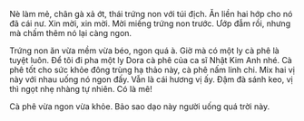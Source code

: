 Nè làm mẻ, chân gà xả ớt, thái trứng non với túi địch. Ăn liền hai hớp cho nó đã cái nư.
Xin mời, xin mời. Mời miếng trứng non trước. Ướp đẫm rồi, nhưng mà chấm thêm nó lại càng ngon.

Trứng non ăn vừa mềm vừa béo, ngon quá à.
Giờ mà có một ly cà phê là tuyệt luôn. Để tôi đi pha một ly Dora cà phê của ca sĩ Nhật Kim Anh nhé. Cà phê tốt cho sức khỏe đông trùng hạ thảo này, cà phê nấm linh chi. Mix hai vị này với nhau uống nó ngon đấy.
Vẫn là cái hương vị ấy. Đậm đà sánh keo, vị thì ngọt nhẹ nhàng tự nhiên. Có là mê!

Cà phê vừa ngon vừa khỏe. Bảo sao dạo này người uống quá trời này.